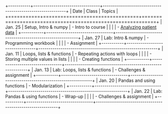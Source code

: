 
+-----------+---------------------------------+-----------------------------------------------------------+
| Date      | Class                           | Topics                                                    |
+===========+=================================+===========================================================+
| Jan. 25   | Setup, Intro & numpy            | - Intro to course                                         | 
|           |                                 | - [Analyzing patient data](http://goo.gl/m0Y6r4)          |
+-----------+---------------------------------+-----------------------------------------------------------+
| Jan. 27   | Lab: Intro & numpy              | - Programming workbook                                  |
|           |                                 | - Assignment                                             |
+-----------+---------------------------------+-----------------------------------------------------------+
| Jan. 11   | Loops, lists & functions        | - Repeating actions with loops                            |
|           |                                 | - Storing multiple values in lists                        |
|           |                                 | - Creating functions                                      | 
+-----------+---------------------------------+-----------------------------------------------------------+
| Jan. 13   | Lab: Loops, lists & functions   | - Challenges & assignment                                 |
+-----------+---------------------------------+-----------------------------------------------------------+
| Jan. 20   | Pandas and using functions      | - Modularization                                          |
+-----------+---------------------------------+-----------------------------------------------------------+
| Jan. 22   | Lab: Pandas & using functions   | - Wrap-up                                                 |
|           |                                 | - Challenges & assignment                                 |
+-----------+---------------------------------+-----------------------------------------------------------+